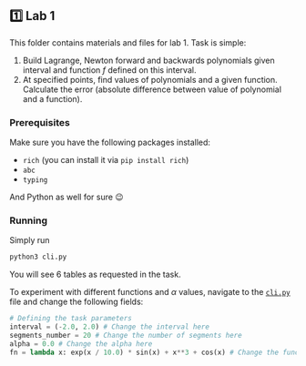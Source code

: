 ## :one: Lab 1

This folder contains materials and files for lab 1. Task is simple:

1. Build Lagrange, Newton forward and backwards polynomials given interval and function $f$ defined on this interval.
2. At specified points, find values of polynomials and a given function. Calculate the error (absolute difference between value of polynomial and a function).

### Prerequisites

Make sure you have the following packages installed:
- `rich` (you can install it via `pip install rich`)
- `abc`
- `typing`

And Python as well for sure :wink:

### Running

Simply run
```bash
python3 cli.py
```

You will see 6 tables as requested in the task.

To experiment with different functions and $\alpha$ values, navigate to the [`cli.py`](cli.py) file and change the following fields:
```python
# Defining the task parameters
interval = (-2.0, 2.0) # Change the interval here
segments_number = 20 # Change the number of segments here
alpha = 0.0 # Change the alpha here
fn = lambda x: exp(x / 10.0) * sin(x) + x**3 + cos(x) # Change the function here
```
